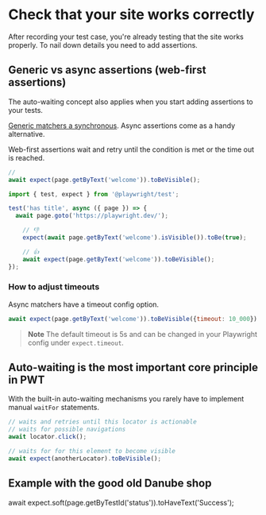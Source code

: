 # Check that your site works correctly

After recording your test case, you're already testing that the site works properly. To nail down details you need to add assertions.
## Generic vs async assertions (web-first assertions)

The auto-waiting concept also applies when you start adding assertions to your tests.

[Generic matchers a synchronous](https://playwright.dev/docs/api/class-genericassertions). Async assertions come as a handy alternative.

Web-first assertions wait and retry until the condition is met or the time out is reached.

```javascript
//
await expect(page.getByText('welcome')).toBeVisible();
```

```javascript
import { test, expect } from '@playwright/test';

test('has title', async ({ page }) => {
  await page.goto('https://playwright.dev/');

	// 👎
	expect(await page.getByText('welcome').isVisible()).toBe(true);

	// 👍
	await expect(page.getByText('welcome')).toBeVisible();
});
```

### How to adjust timeouts

Async matchers have a timeout config option.

```javascript
await expect(page.getByText('welcome')).toBeVisible({timeout: 10_000})
```

> **Note**
> The default timeout is 5s and can be changed in your Playwright config under `expect.timeout`.

## Auto-waiting is the most important core principle in PWT

With the built-in auto-waiting mechanisms you rarely have to implement manual `waitFor` statements.

```javascript
// waits and retries until this locator is actionable
// waits for possible navigations
await locator.click();

// waits for for this element to become visible
await expect(anotherLocator).toBeVisible();
```

## Example with the good old Danube shop


await expect.soft(page.getByTestId('status')).toHaveText('Success');

